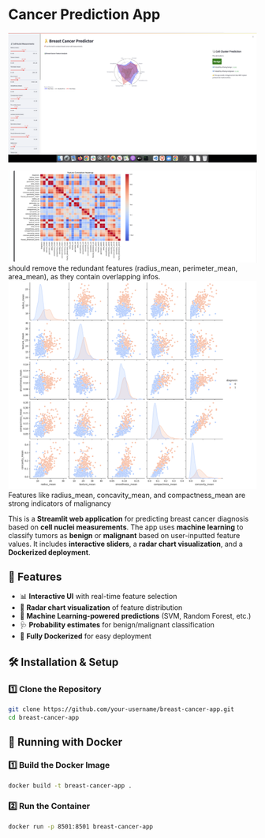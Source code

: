# Cancer Prediction App


![Alt text](screen1.png)

![Alt text](heatmap.png)
should remove the redundant features (radius_mean, perimeter_mean, area_mean), as they contain overlapping infos.
![Alt text](features-corr.png)
Features like radius_mean, concavity_mean, and compactness_mean are strong indicators of malignancy


This is a **Streamlit web application** for predicting breast cancer diagnosis based on **cell nuclei measurements**. The app uses **machine learning** to classify tumors as **benign** or **malignant** based on user-inputted feature values. It includes **interactive sliders**, a **radar chart visualization**, and a **Dockerized deployment**.

## 🚀 Features
- 📊 **Interactive UI** with real-time feature selection
- 🎨 **Radar chart visualization** of feature distribution
- 🔬 **Machine Learning-powered predictions** (SVM, Random Forest, etc.)
- 🩺 **Probability estimates** for benign/malignant classification
- 🐳 **Fully Dockerized** for easy deployment

## 🛠️ Installation & Setup

### 1️⃣ Clone the Repository
```bash
git clone https://github.com/your-username/breast-cancer-app.git
cd breast-cancer-app
```

## 🐳 Running with Docker

### 1️⃣ Build the Docker Image
```bash
docker build -t breast-cancer-app .
```

### 2️⃣ Run the Container
```bash
docker run -p 8501:8501 breast-cancer-app
```

